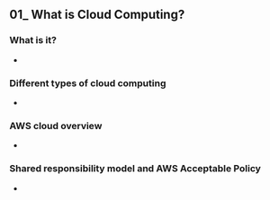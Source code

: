 ## 01_ What is Cloud Computing?

### What is it?
-

### Different types of cloud computing
-

### AWS cloud overview
-

### Shared responsibility model and AWS Acceptable Policy
-